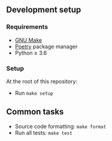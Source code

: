 ## Development setup

### Requirements

* [GNU Make][]
* [Poetry][] package manager
* Python ≥ 3.6


### Setup

At the root of this repository:

* Run `make setup`


## Common tasks

* Source code formatting: `make format`
* Run all tests: `make test`


[Poetry]: https://poetry.eustace.io/
[GNU Make]: https://www.gnu.org/software/make/

